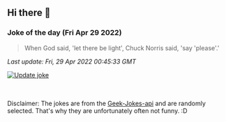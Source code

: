## Hi there 👋

### Joke of the day (Fri Apr 29 2022)
<!-- joke -->
>When God said, 'let there be light', Chuck Norris said, 'say 'please'.'
<!-- /joke -->

*Last update: Fri, 29 Apr 2022 00:45:33 GMT*

[![Update joke](https://github.com/nclskfm/nclskfm/actions/workflows/joke.yml/badge.svg)](https://github.com/nclskfm/nclskfm/actions/workflows/joke.yml)

<br><br>
Disclaimer: The jokes are from the [Geek-Jokes-api](https://github.com/sameerkumar18/geek-joke-api) and are randomly selected. That's why they are unfortunately often not funny. :D
